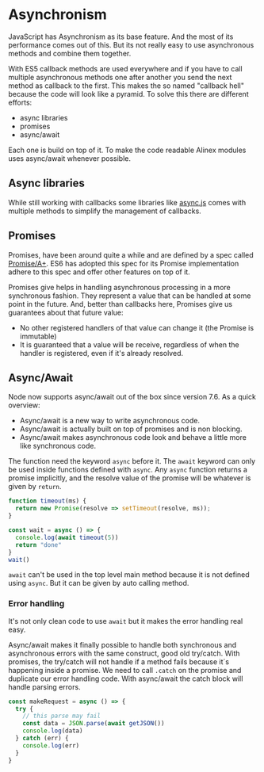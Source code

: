 # Asynchronism

JavaScript has Asynchronism as its base feature. And the most of its performance
comes out of this. But its not really easy to use asynchronous methods and combine
them together.

With ES5 callback methods are used everywhere and if you have to call multiple
asynchronous methods one after another you send the next method as callback to the
first. This makes the so named "callback hell" because the code will look like a
pyramid. To solve this there are different efforts:
- async libraries
- promises
- async/await

Each one is build on top of it. To make the code readable Alinex modules uses async/await
whenever possible.


## Async libraries

While still working with callbacks some libraries like [async.js](http://caolan.github.io/async/)
comes with multiple methods to simplify the management of callbacks.


## Promises

Promises, have been around quite a while and are defined by a spec called
[Promise/A+](https://promisesaplus.com/). ES6 has adopted this spec for its Promise
implementation adhere to this spec and offer other features on top of it.

Promises give helps in handling asynchronous processing in a more synchronous fashion.
They represent a value that can be handled at some point in the future. And, better
than callbacks here, Promises give us guarantees about that future value:
- No other registered handlers of that value can change it (the Promise is immutable)
- It is guaranteed that a value will be receive, regardless of when the handler
  is registered, even if it's already resolved.


## Async/Await

Node now supports async/await out of the box since version 7.6. As a quick overview:
- Async/await is a new way to write asynchronous code.
- Async/await is actually built on top of promises and is non blocking.
- Async/await makes asynchronous code look and behave a little more like synchronous
  code.

The function need the keyword `async` before it. The `await` keyword can only be
used inside functions defined with `async`. Any `async` function returns a promise
implicitly, and the resolve value of the promise will be whatever is given by `return`.

```js
function timeout(ms) {
  return new Promise(resolve => setTimeout(resolve, ms));
}

const wait = async () => {
  console.log(await timeout(5))
  return "done"
}
wait()
```

`await` can't be used in the top level main method because it is not defined using `async`.
But it can be given by auto calling method.

### Error handling

It's not only clean code to use `await` but it makes the error handling real easy.

Async/await makes it finally possible to handle both synchronous and asynchronous
errors with the same construct, good old try/catch. With promises, the try/catch will
not handle if a method fails because it´s happening inside a promise. We need to call
`.catch` on the promise and duplicate our error handling code.
With async/await the catch block will handle parsing errors.

```js
const makeRequest = async () => {
  try {
    // this parse may fail
    const data = JSON.parse(await getJSON())
    console.log(data)
  } catch (err) {
    console.log(err)
  }
}
```
